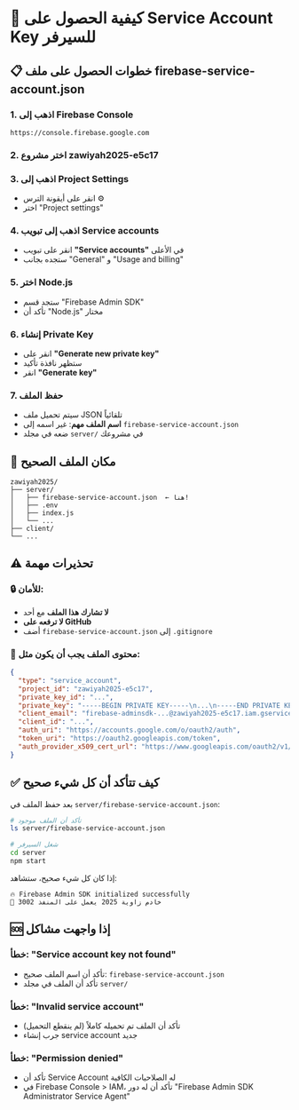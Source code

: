 # 🔑 كيفية الحصول على Service Account Key للسيرفر

## 📋 خطوات الحصول على ملف firebase-service-account.json

### 1. اذهب إلى Firebase Console
```
https://console.firebase.google.com
```

### 2. اختر مشروع zawiyah2025-e5c17

### 3. اذهب إلى Project Settings
- انقر على أيقونة الترس ⚙️
- اختر "Project settings"

### 4. اذهب إلى تبويب Service accounts
- انقر على تبويب **"Service accounts"** في الأعلى
- ستجده بجانب "General" و "Usage and billing"

### 5. اختر Node.js
- ستجد قسم "Firebase Admin SDK"
- تأكد أن "Node.js" مختار

### 6. إنشاء Private Key
- انقر على **"Generate new private key"**
- ستظهر نافذة تأكيد
- انقر **"Generate key"**

### 7. حفظ الملف
- سيتم تحميل ملف JSON تلقائياً
- **اسم الملف مهم**: غير اسمه إلى `firebase-service-account.json`
- ضعه في مجلد `server/` في مشروعك

## 📁 مكان الملف الصحيح
```
zawiyah2025/
├── server/
│   ├── firebase-service-account.json  ← هنا!
│   ├── .env
│   ├── index.js
│   └── ...
├── client/
└── ...
```

## ⚠️ تحذيرات مهمة

### 🔒 للأمان:
- **لا تشارك هذا الملف** مع أحد
- **لا ترفعه على GitHub** 
- أضف `firebase-service-account.json` إلى `.gitignore`

### 📝 محتوى الملف يجب أن يكون مثل:
```json
{
  "type": "service_account",
  "project_id": "zawiyah2025-e5c17",
  "private_key_id": "...",
  "private_key": "-----BEGIN PRIVATE KEY-----\n...\n-----END PRIVATE KEY-----\n",
  "client_email": "firebase-adminsdk-...@zawiyah2025-e5c17.iam.gserviceaccount.com",
  "client_id": "...",
  "auth_uri": "https://accounts.google.com/o/oauth2/auth",
  "token_uri": "https://oauth2.googleapis.com/token",
  "auth_provider_x509_cert_url": "https://www.googleapis.com/oauth2/v1/certs"
}
```

## ✅ كيف تتأكد أن كل شيء صحيح

بعد حفظ الملف في `server/firebase-service-account.json`:

```bash
# تأكد أن الملف موجود
ls server/firebase-service-account.json

# شغل السيرفر
cd server
npm start
```

إذا كان كل شيء صحيح، ستشاهد:
```
🔥 Firebase Admin SDK initialized successfully
🚀 خادم زاوية 2025 يعمل على المنفذ 3002
```

## 🆘 إذا واجهت مشاكل

### خطأ: "Service account key not found"
- تأكد أن اسم الملف صحيح: `firebase-service-account.json`
- تأكد أن الملف في مجلد `server/`

### خطأ: "Invalid service account"
- تأكد أن الملف تم تحميله كاملاً (لم ينقطع التحميل)
- جرب إنشاء service account جديد

### خطأ: "Permission denied"
- تأكد أن Service Account له الصلاحيات الكافية
- في Firebase Console > IAM، تأكد أن له دور "Firebase Admin SDK Administrator Service Agent"